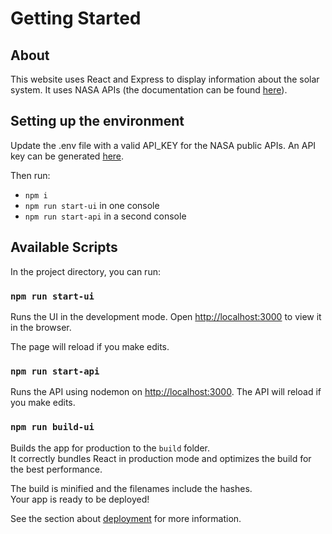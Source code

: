 # Getting Started

## About
This website uses React and Express to display information about the solar system. It uses NASA APIs (the documentation can be found [here](http://api.nasa.gov/)).
## Setting up the environment
Update the .env file with a valid API_KEY for the NASA public APIs. An API key can be generated [here](https://api.nasa.gov/index.html#signUp).

Then run:
* `npm i`
* `npm run start-ui` in one console
* `npm run start-api` in a second console

## Available Scripts
In the project directory, you can run:

### `npm run start-ui`
Runs the UI in the development mode.
Open [http://localhost:3000](http://localhost:3000) to view it in the browser.

The page will reload if you make edits.

### `npm run start-api`
Runs the API using nodemon on [http://localhost:3000](http://localhost:9000).
The API will reload if you make edits.

### `npm run build-ui`
Builds the app for production to the `build` folder.\
It correctly bundles React in production mode and optimizes the build for the best performance.

The build is minified and the filenames include the hashes.\
Your app is ready to be deployed!

See the section about [deployment](https://facebook.github.io/create-react-app/docs/deployment) for more information.
